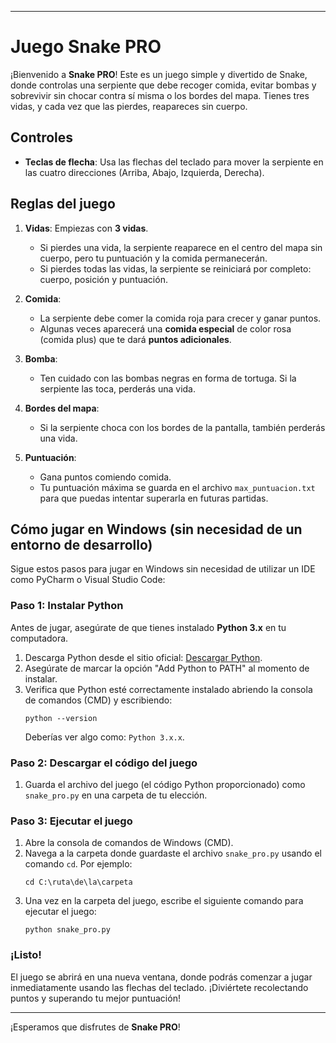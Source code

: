 
---

# Juego Snake PRO

¡Bienvenido a **Snake PRO**! Este es un juego simple y divertido de Snake, donde controlas una serpiente que debe recoger comida, evitar bombas y sobrevivir sin chocar contra sí misma o los bordes del mapa. Tienes tres vidas, y cada vez que las pierdes, reapareces sin cuerpo.

## Controles
- **Teclas de flecha**: Usa las flechas del teclado para mover la serpiente en las cuatro direcciones (Arriba, Abajo, Izquierda, Derecha).

## Reglas del juego
1. **Vidas**: Empiezas con **3 vidas**.
   - Si pierdes una vida, la serpiente reaparece en el centro del mapa sin cuerpo, pero tu puntuación y la comida permanecerán.
   - Si pierdes todas las vidas, la serpiente se reiniciará por completo: cuerpo, posición y puntuación.
   
2. **Comida**:
   - La serpiente debe comer la comida roja para crecer y ganar puntos.
   - Algunas veces aparecerá una **comida especial** de color rosa (comida plus) que te dará **puntos adicionales**.

3. **Bomba**:
   - Ten cuidado con las bombas negras en forma de tortuga. Si la serpiente las toca, perderás una vida.

4. **Bordes del mapa**:
   - Si la serpiente choca con los bordes de la pantalla, también perderás una vida.

5. **Puntuación**:
   - Gana puntos comiendo comida.
   - Tu puntuación máxima se guarda en el archivo `max_puntuacion.txt` para que puedas intentar superarla en futuras partidas.

## Cómo jugar en Windows (sin necesidad de un entorno de desarrollo)

Sigue estos pasos para jugar en Windows sin necesidad de utilizar un IDE como PyCharm o Visual Studio Code:

### Paso 1: Instalar Python
Antes de jugar, asegúrate de que tienes instalado **Python 3.x** en tu computadora.

1. Descarga Python desde el sitio oficial: [Descargar Python](https://www.python.org/downloads/).
2. Asegúrate de marcar la opción "Add Python to PATH" al momento de instalar.
3. Verifica que Python esté correctamente instalado abriendo la consola de comandos (CMD) y escribiendo:
   ```
   python --version
   ```
   Deberías ver algo como: `Python 3.x.x`.

### Paso 2: Descargar el código del juego
1. Guarda el archivo del juego (el código Python proporcionado) como `snake_pro.py` en una carpeta de tu elección.

### Paso 3: Ejecutar el juego
1. Abre la consola de comandos de Windows (CMD).
2. Navega a la carpeta donde guardaste el archivo `snake_pro.py` usando el comando `cd`. Por ejemplo:
   ```
   cd C:\ruta\de\la\carpeta
   ```
3. Una vez en la carpeta del juego, escribe el siguiente comando para ejecutar el juego:
   ```
   python snake_pro.py
   ```

### ¡Listo!
El juego se abrirá en una nueva ventana, donde podrás comenzar a jugar inmediatamente usando las flechas del teclado. ¡Diviértete recolectando puntos y superando tu mejor puntuación!

---

¡Esperamos que disfrutes de **Snake PRO**!